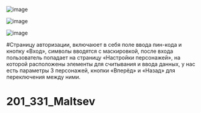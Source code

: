 ![image](https://github.com/userartem2002/201_331_Maltsev/assets/96133767/11978912-86e0-4627-91f2-58802878abe6)


![image](https://github.com/userartem2002/201_331_Maltsev/assets/96133767/383ee907-429e-438b-b057-e540950e756e)



![image](https://github.com/userartem2002/201_331_Maltsev/assets/96133767/3610f00c-114b-4b9a-ab1c-118a4f5c39cd)


#Страницу авторизации, включаюет в себя поле ввода пин-кода и кнопку «Вход», символы вводятся с маскировкой, после входа пользователь попадает на страницу «Настройки персонажей», на которой
расположены элементы для считывания и ввода данных, у нас есть параметры 3 персонажей, кнопки «Вперёд» и «Назад» для переключения между ними. 


# 201_331_Maltsev
